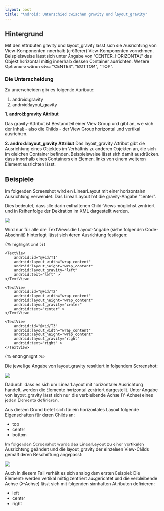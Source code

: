 ```yaml
---
layout: post
title: "Android: Unterschied zwischen gravity und layout_gravity"
---
```




## Hintergrund

Mit den Attributen gravity und layout_gravity lässt sich die Ausrichtung von View-Komponenten innerhalb (größerer) View-Komponenten vornehmen.
Beispielsweise lässt sich unter Angabe von "CENTER_HORIZONTAL" das Objekt horizontal mittig innerhalb dessen Container ausrichten.
Weitere Optionene wären etwa "CENTER", "BOTTOM", "TOP".

### Die Unterscheidung

Zu unterscheiden gibt es folgende Attribute:

1. android:gravity
2. android:layout_gravity


<strong>1. android:gravity Attribut</strong>

Das gravity-Attribut ist Bestandteil einer View Group und gibt an, wie sich der Inhalt - also die Childs - der View Group horizontal und vertikal ausrichten.

<strong>2. android:layout_gravity Attribut</strong>
Das layout_gravity Attribut gibt die Ausrichtung eines Objektes im Verhältnis zu anderen Objekten an, die sich im gleichen Container befinden.
Beispielsweise lässt sich damit ausdrücken, dass innerhalb eines Containers ein Element links von einem weiteren Element ausrichten lässt.

## Beispiele
Im folgenden Screenshot wird ein LinearLayout mit einer horizontalen Ausrichtung verwendet.
Das LinearLayout hat die gravity-Angabe "center".

Dies bedeutet, dass alle darin enthaltenen Child-Views möglichst zentriert und in Reihenfolge der Deklration im XML dargestellt werden.

<img style="display:block; " src="{{ site.url }}/assets/2014-02-28-example-horizontal-no-layout-gravity.png">

Wird nun für alle drei TextViews die Layout-Angabe (siehe folgenden Code-Abschnitt) hinterlegt, lässt sich deren Ausrichtung festlegen:

{% highlight xml %}
<?xml version="1.0" encoding="utf-8"?>
<LinearLayout xmlns:android="http://schemas.android.com/apk/res/android"
    android:layout_width="fill_parent"
    android:layout_height="fill_parent"
    android:layout_weight="1"
    android:background="#EEEEEE"
    android:gravity="center"
    android:orientation="horizontal" >

    <TextView
        android:id="@+id/T1"
        android:layout_width="wrap_content"
        android:layout_height="wrap_content"
        android:layout_gravity="left"
        android:text="left" >
    </TextView>

    <TextView
        android:id="@+id/T2"
        android:layout_width="wrap_content"
        android:layout_height="wrap_content"
        android:layout_gravity="center"
        android:text="center" >
    </TextView>

    <TextView
        android:id="@+id/T3"
        android:layout_width="wrap_content"
        android:layout_height="wrap_content"
        android:layout_gravity="right"
        android:text="right" >
    </TextView>

</LinearLayout>
{% endhighlight %}

Die jeweilige Angabe von layout_gravity resultiert in folgendem Screenshot:

<img style="display:block; " src="{{ site.url }}/assets/2014-02-28-example-horizontal-gravity-center.png">

Dadurch, dass es sich um LinearLayout mit horizontaler Ausrichtung handelt, werden die Elemente horizontal zentriert dargestellt.
Unter Angabe von layout_gravity lässt sich nun die verbleibende Achse (Y-Achse) eines jeden Elements definieren.

Aus diesem Grund bietet sich für ein horizontales Layout folgende Eigenschaften für deren Childs an:
- top
- center
- bottom 


Im folgenden Screenshot wurde das LinearLayout zu einer vertikalen Ausrichtung geändert und die layout_gravity der einzelnen View-Childs gemäß deren Beschriftung angepasst:

<img style="display:block; " src="{{ site.url }}/assets/2014-02-28-example-vertical-gravity-center.png">

Auch in diesem Fall verhält es sich analog dem ersten Beispiel: Die Elemente werden vertikal mittig zentriert ausgerichtet und die verbleibende Achse (X-Achse) lässt sich mit folgenden sinnhaften Attributen definieren:
- left
- center
- right
